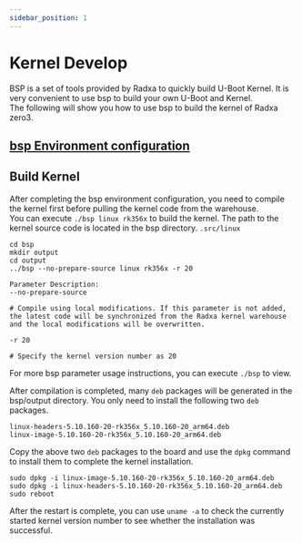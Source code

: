 ```yaml
---
sidebar_position: 1
---
```


# Kernel Develop

BSP is a set of tools provided by Radxa to quickly build U-Boot Kernel. It is very convenient to use bsp to build your own U-Boot and Kernel.  
The following will show you how to use bsp to build the kernel of Radxa zero3.

## [bsp Environment configuration](https://github.com/radxa-repo/bsp/blob/main/docs/getting_started.md)

## Build Kernel

After completing the bsp environment configuration, you need to compile the kernel first before pulling the kernel code from the warehouse.  
You can execute `./bsp linux rk356x` to build the kernel. The path to the kernel source code is located in the bsp directory. `.src/linux`

```
cd bsp
mkdir output
cd output
../bsp --no-prepare-source linux rk356x -r 20

Parameter Description:
--no-prepare-source

# Compile using local modifications. If this parameter is not added, the latest code will be synchronized from the Radxa kernel warehouse and the local modifications will be overwritten.

-r 20

# Specify the kernel version number as 20
```

For more bsp parameter usage instructions, you can execute `./bsp` to view.

After compilation is completed, many `deb` packages will be generated in the bsp/output directory. You only need to install the following two `deb` packages.

```
linux-headers-5.10.160-20-rk356x_5.10.160-20_arm64.deb
linux-image-5.10.160-20-rk356x_5.10.160-20_arm64.deb
```

Copy the above two `deb` packages to the board and use the `dpkg` command to install them to complete the kernel installation.

```
sudo dpkg -i linux-image-5.10.160-20-rk356x_5.10.160-20_arm64.deb
sudo dpkg -i linux-headers-5.10.160-20-rk356x_5.10.160-20_arm64.deb
sudo reboot
```

After the restart is complete, you can use `uname -a` to check the currently started kernel version number to see whether the installation was successful.
